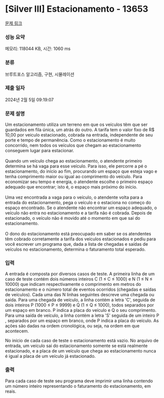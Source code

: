 # [Silver III] Estacionamento - 13653 

[문제 링크](https://www.acmicpc.net/problem/13653) 

### 성능 요약

메모리: 118044 KB, 시간: 1060 ms

### 분류

브루트포스 알고리즘, 구현, 시뮬레이션

### 제출 일자

2024년 2월 5일 09:19:07

### 문제 설명

<p>Um estacionamento utiliza um terreno em que os veículos têm que ser guardados em fila única, um atrás do outro. A tarifa tem o valor fixo de R<span>$</span> 10,00 por veiculo estacionado, cobrada na entrada, independente de seu porte e tempo de permanência. Como o estacionamento é muito concorrido, nem todos os veículos que chegam ao estacionamento conseguem lugar para estacionar.<br>
<br>
Quando um veículo chega ao estacionamento, o atendente primeiro determina se há vaga para esse veículo. Para isso, ele percorre a pé o estacionamento, do início ao fim, procurando um espaço que esteja vago e tenha comprimento maior ou igual ao comprimento do veículo. Para economizar seu tempo e energia, o atendente escolhe o primeiro espaço adequado que encontrar; isto é, o espaço mais próximo do início.<br>
<br>
Uma vez encontrada a vaga para o veículo, o atendente volta para a entrada do estacionamento, pega o veículo e o estaciona no começo do espaço encontrado. Se o atendente não encontrar um espaço adequado, o veículo não entra no estacionamento e a tarifa não é cobrada. Depois de estacionado, o veículo não é movido até o momento em que sai do estacionamento.<br>
<br>
O dono do estacionamento está preocupado em saber se os atendentes têm cobrado corretamente a tarifa dos veículos estacionados e pediu para você escrever um programa que, dada a lista de chegadas e saídas de veículos no estacionamento, determina o faturamento total esperado.</p>

### 입력 

 <p>A entrada é composta por diversos casos de teste. A primeira linha de um caso de teste contém dois números inteiros C (1 ≤ C ≤ 1000) e N (1 ≤ N ≤ 10000) que indicam respectivamente o comprimento em metros do estacionamento e o número total de eventos ocorridos (chegadas e saídas de veículos). Cada uma das N linhas seguintes descreve uma chegada ou saída. Para uma chegada de veículo, a linha contém a letra 'C', seguida de dois inteiros P (1000 ≤ P ≤ 9999) e Q (1 ≤ Q ≤ 1000), todos separados por um espaço em branco. P indica a placa do veículo e Q o seu comprimento. Para uma saída de veículo, a linha contém a letra 'S' seguida de um inteiro P , separados por um espaço em branco, onde P indica a placa do veículo. As ações são dadas na ordem cronológica, ou seja, na ordem em que acontecem.</p>

<p>No início de cada caso de teste o estacionamento está vazio. No arquivo de entrada, um veículo sai do estacionamento somente se está realmente estacionado, e a placa de um veículo que chega ao estacionamento nunca é igual a placa de um veículo já estacionado.</p>

### 출력 

 <p>Para cada caso de teste seu programa deve imprimir uma linha contendo um número inteiro representando o faturamento do estacionamento, em reais.</p>


